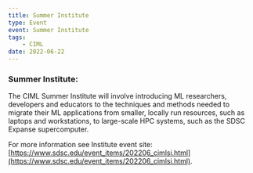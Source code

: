 ```yaml
---
title: Summer Institute
type: Event
event: Summer Institute
tags:
    - CIML
date: 2022-06-22
---
```


<h3>Summer Institute:</h3>
The CIML Summer Institute will involve introducing ML researchers, developers and educators to the techniques and methods needed to migrate their ML applications from smaller, locally run resources, such as laptops and workstations, to large-scale HPC systems, such as the SDSC Expanse supercomputer.

For more information see Institute event site:  [https://www.sdsc.edu/event_items/202206_cimlsi.html](https://www.sdsc.edu/event_items/202206_cimlsi.html).

